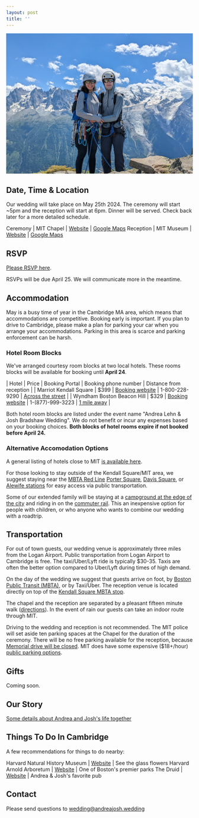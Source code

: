 ```yaml
---
layout: post
title: ''
---
```


![](img/main_picture.jpg)

## Date, Time & Location

Our wedding will take place on May 25th 2024. The ceremony will start ~5pm and the reception will start at 6pm. Dinner will be served. Check back later for a more detailed schedule.

Ceremony | MIT Chapel | [Website](https://studentlife.mit.edu/cac/event-services-spaces/event-spaces/mit-chapel) | [Google Maps](https://maps.app.goo.gl/xRdoz4kD7amgpMMJ8)
Reception | MIT Museum | [Website](https://mitmuseum.mit.edu/) | [Google Maps](https://maps.app.goo.gl/asSMSx7WSqyuaUDC9)

## RSVP 

[Please RSVP here](https://forms.gle/yNtpVW9MCpyCcn6j9).

RSVPs will be due April 25. We will communicate more in the meantime.

## Accommodation

May is a busy time of year in the Cambridge MA area, which means that accommodations are competitive. Booking early is important. If you plan to drive to Cambridge, please make a plan for parking your car when you arrange your accommodations. Parking in this area is scarce and parking enforcement can be harsh.

### Hotel Room Blocks

We've arranged courtesy room blocks at two local hotels. These rooms blocks will be available for booking until **April 24**.

| Hotel | Price | Booking Portal | Booking phone number | Distance from reception | 
| Marriot Kendall Square | $399 | [Booking website](https://www.marriott.com/events/start.mi?id=1705508530715&key=GRP) | 1-800-228-9290 | [Across the street]((https://maps.app.goo.gl/fNaig7B3UQ6ftECcA)) |
| Wyndham Boston Beacon Hill | $329 | [Booking website](https://www.wyndhamhotels.com/wyndham/boston-massachusetts/wyndham-boston-beacon-hill/rooms-rates?brand_id=HR&checkInDate=5/24/2024&checkOutDate=5/26/2024&useWRPoints=false&children=0&groupCode=0524ANDJOS&adults=1&rooms=1&loc=ChIJGzE9DS1l44kRoOhiASS_fHg&sessionId=1706298730) | 1-(877)-999-3223 | [1 mile away]((https://maps.app.goo.gl/NvWc8aowYgpmi4uz5)) |

Both hotel room blocks are listed under the event name "Andrea Lehn & Josh Bradshaw Wedding". We do not benefit or incur any expenses based on your booking choices. **Both blocks of hotel rooms expire if not booked before April 24.**

### Alternative Accomodation Options

A general listing of hotels close to MIT [is available here](https://commencement.mit.edu/guests/visiting-cambridge/accommodations).

For those looking to stay outside of the Kendall Square/MIT area, we suggest staying near the [MBTA Red Line](https://cdn.mbta.com/sites/default/files/2022-12/2022-12-12-subway-map-v37f.pdf) [Porter Square](https://maps.app.goo.gl/4Fj5gcrcY5QdFHnz6), [Davis Square](https://maps.app.goo.gl/qLPQCDX8tfgtqZtZ9), or [Alewife stations](https://maps.app.goo.gl/H2DGYJ8CWRxAiugPA) for easy access via public transportation.

Some of our extended family will be staying at a [campground at the edge of the city](https://spaciousskiescampgrounds.com/minute-man/) and riding in on the [commuter rail]( https://www.mbta.com/schedules/commuter-rail). This an inexpensive option for people with children, or who anyone who wants to combine our wedding with a roadtrip.

## Transportation

For out of town guests, our wedding venue is approximately three miles from the Logan Airport. Public transportation from Logan Airport to Cambridge is free. The taxi/Uber/Lyft ride is typically $30-35. Taxis are often the better option compared to Uber/Lyft during times of high demand.

On the day of the wedding we suggest that guests arrive on foot, by [Boston Public Transit (MBTA)](https://cdn.mbta.com/sites/default/files/2022-12/2022-12-12-subway-map-v37f.pdf), or by Taxi/Uber. The reception venue is located directly on top of the [Kendall Square MBTA stop](https://www.mbta.com/stops/place-knncl).

The chapel and the reception are separated by a pleasant fifteen minute walk ([directions](https://www.google.com/maps/dir/MIT+Chapel,+48+Massachusetts+Ave,+Cambridge,+MA+02139,+United+States/MIT+Museum,+Gambrill+Center,+314+Main+St,+Cambridge,+MA+02142,+United+States/@42.3611752,-71.11131,14z/data=!4m14!4m13!1m5!1m1!1s0x89e37a0081ab0b7d:0xfd6b535be007b424!2m2!1d-71.0941349!2d42.3583155!1m5!1m1!1s0x89e37754d18b40ef:0xcba82b413cc2736d!2m2!1d-71.0863641!2d42.362114!3e2?entry=ttu)). In the event of rain our guests can take an indoor route through MIT.

Driving to the wedding and reception is not recommended. The MIT police will set aside ten parking spaces at the Chapel for the duration of the ceremony. There will be no free parking available for the reception, because [Memorial drive will be closed](https://www.cambridgema.gov/streetsandtransportation/memorialdrive). MIT does have some expensive ($18+/hour) [public parking options](https://web.mit.edu/facilities/transportation/parking/visitors/public_parking.html).

## Gifts

Coming soon. 

## Our Story

[Some details about Andrea and Josh's life together](about)

## Things To Do In Cambridge

A few recommendations for things to do nearby:

Harvard Natural History Museum | [Website](https://hmnh.harvard.edu/) | See the glass flowers
Harvard Arnold Arboretum       | [Website](https://arboretum.harvard.edu/)       | One of Boston's premier parks
The Druid                      | [Website](https://www.druidpub.com/)            | Andrea & Josh's favorite pub

## Contact

Please send questions to wedding@andreajosh.wedding

